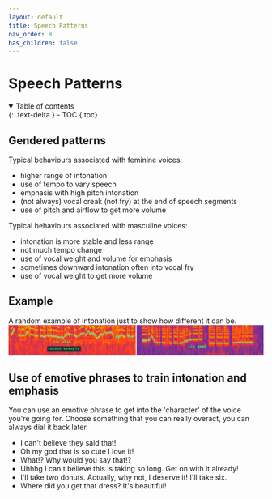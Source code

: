 ```yaml
---
layout: default
title: Speech Patterns
nav_order: 8
has_children: false
---
```


# Speech Patterns
<details open markdown="block">
  <summary>
    Table of contents
  </summary>
{: .text-delta }
- TOC
{:toc}
</details>

## Gendered patterns

Typical behaviours associated with feminine voices:
- higher range of intonation
- use of tempo to vary speech
- emphasis with high pitch intonation
- (not always) vocal creak (not fry) at the end of speech segments
- use of pitch and airflow to get more volume

Typical behaviours associated with masculine voices:
- intonation is more stable and less range
- not much tempo change
- use of vocal weight and volume for emphasis
- sometimes downward intonation often into vocal fry
- use of vocal weight to get more volume

## Example
A random example of intonation just to show how different it can be.
![Intonation](/img/intonation.png)

## Use of emotive phrases to train intonation and emphasis
You can use an emotive phrase to get into the 'character' of the voice you're going for. Choose something that you can really overact, you can always dial it back later.

- I can't believe they said that!
- Oh my god that is so cute I love it!
- What!? Why would you say that!?
- Uhhhg I can't believe this is taking so long. Get on with it already!
- I'll take two donuts. Actually, why not, I deserve it! I'll take six.
- Where did you get that dress? It's beautiful!
